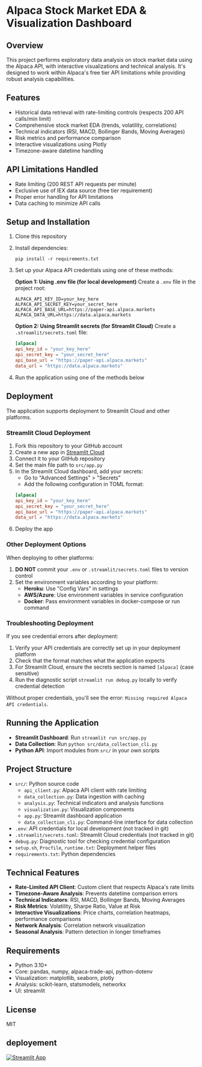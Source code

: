# Alpaca Stock Market EDA & Visualization Dashboard

## Overview
This project performs exploratory data analysis on stock market data using the Alpaca API, with interactive visualizations and technical analysis. It's designed to work within Alpaca's free tier API limitations while providing robust analysis capabilities.

## Features
- Historical data retrieval with rate-limiting controls (respects 200 API calls/min limit)
- Comprehensive stock market EDA (trends, volatility, correlations)
- Technical indicators (RSI, MACD, Bollinger Bands, Moving Averages)
- Risk metrics and performance comparison
- Interactive visualizations using Plotly
- Timezone-aware datetime handling

## API Limitations Handled
- Rate limiting (200 REST API requests per minute)
- Exclusive use of IEX data source (free tier requirement)
- Proper error handling for API limitations
- Data caching to minimize API calls

## Setup and Installation
1. Clone this repository
2. Install dependencies:
   ```
   pip install -r requirements.txt
   ```
3. Set up your Alpaca API credentials using one of these methods:
   
   **Option 1: Using .env file (for local development)**
   Create a `.env` file in the project root:
   ```
   ALPACA_API_KEY_ID=your_key_here
   ALPACA_API_SECRET_KEY=your_secret_here
   ALPACA_API_BASE_URL=https://paper-api.alpaca.markets
   ALPACA_DATA_URL=https://data.alpaca.markets
   ```
   
   **Option 2: Using Streamlit secrets (for Streamlit Cloud)**
   Create a `.streamlit/secrets.toml` file:
   ```toml
   [alpaca]
   api_key_id = "your_key_here"
   api_secret_key = "your_secret_here"
   api_base_url = "https://paper-api.alpaca.markets"
   data_url = "https://data.alpaca.markets"
   ```

4. Run the application using one of the methods below

## Deployment
The application supports deployment to Streamlit Cloud and other platforms.

### Streamlit Cloud Deployment
1. Fork this repository to your GitHub account
2. Create a new app in [Streamlit Cloud](https://share.streamlit.io/)
3. Connect it to your GitHub repository
4. Set the main file path to `src/app.py`
5. In the Streamlit Cloud dashboard, add your secrets:
   - Go to "Advanced Settings" > "Secrets"
   - Add the following configuration in TOML format:
   ```toml
   [alpaca]
   api_key_id = "your_key_here"
   api_secret_key = "your_secret_here"
   api_base_url = "https://paper-api.alpaca.markets"
   data_url = "https://data.alpaca.markets"
   ```
6. Deploy the app

### Other Deployment Options
When deploying to other platforms:

1. **DO NOT** commit your `.env` or `.streamlit/secrets.toml` files to version control
2. Set the environment variables according to your platform:
   - **Heroku**: Use "Config Vars" in settings
   - **AWS/Azure**: Use environment variables in service configuration
   - **Docker**: Pass environment variables in docker-compose or run command

### Troubleshooting Deployment
If you see credential errors after deployment:

1. Verify your API credentials are correctly set up in your deployment platform
2. Check that the format matches what the application expects
3. For Streamlit Cloud, ensure the secrets section is named `[alpaca]` (case sensitive)
4. Run the diagnostic script `streamlit run debug.py` locally to verify credential detection

Without proper credentials, you'll see the error: `Missing required Alpaca API credentials`.

## Running the Application
- **Streamlit Dashboard**: Run `streamlit run src/app.py`
- **Data Collection**: Run `python src/data_collection_cli.py`
- **Python API**: Import modules from `src/` in your own scripts

## Project Structure
- `src/`: Python source code
  - `api_client.py`: Alpaca API client with rate limiting
  - `data_collection.py`: Data ingestion with caching
  - `analysis.py`: Technical indicators and analysis functions
  - `visualization.py`: Visualization components
  - `app.py`: Streamlit dashboard application
  - `data_collection_cli.py`: Command-line interface for data collection
- `.env`: API credentials for local development (not tracked in git)
- `.streamlit/secrets.toml`: Streamlit Cloud credentials (not tracked in git)
- `debug.py`: Diagnostic tool for checking credential configuration
- `setup.sh`, `Procfile`, `runtime.txt`: Deployment helper files
- `requirements.txt`: Python dependencies

## Technical Features
- **Rate-Limited API Client**: Custom client that respects Alpaca's rate limits
- **Timezone-Aware Analysis**: Prevents datetime comparison errors
- **Technical Indicators**: RSI, MACD, Bollinger Bands, Moving Averages
- **Risk Metrics**: Volatility, Sharpe Ratio, Value at Risk
- **Interactive Visualizations**: Price charts, correlation heatmaps, performance comparisons
- **Network Analysis**: Correlation network visualization
- **Seasonal Analysis**: Pattern detection in longer timeframes

## Requirements
- Python 3.10+
- Core: pandas, numpy, alpaca-trade-api, python-dotenv
- Visualization: matplotlib, seaborn, plotly
- Analysis: scikit-learn, statsmodels, networkx
- UI: streamlit

## License
MIT
## deployement
[![Streamlit App](https://static.streamlit.io/badges/streamlit_badge_black_white.svg)](https://edaomarwaleed5234.streamlit.app/)